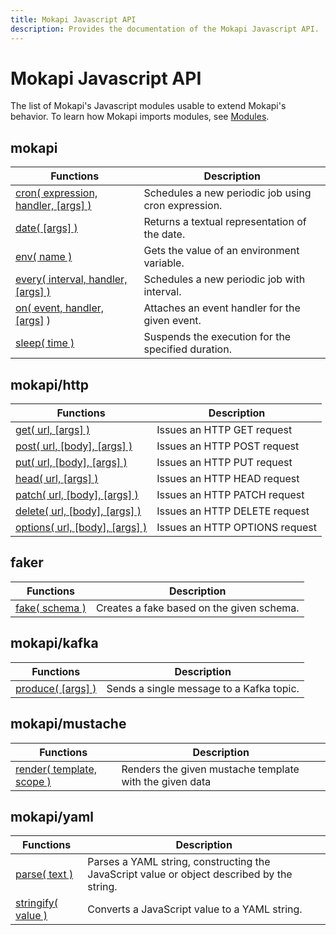 ```yaml
---
title: Mokapi Javascript API
description: Provides the documentation of the Mokapi Javascript API.
---
```

# Mokapi Javascript API

The list of Mokapi's Javascript modules usable to extend Mokapi's behavior.
To learn how Mokapi imports modules, see [Modules](/docs/javascript-api/modules.md).

## mokapi

| Functions                                                                    | Description                                         |
|------------------------------------------------------------------------------|-----------------------------------------------------|
| [cron( expression, handler, \[args\] )](/docs/javascript-api/mokapi/cron.md) | Schedules a new periodic job using cron expression. |
| [date( \[args\] )](/docs/javascript-api/mokapi/date.md)                      | Returns a textual representation of the date.       |
| [env( name )](/docs/javascript-api/mokapi/env.md)                            | Gets the value of an environment variable.          |
| [every( interval, handler, \[args\] )](/docs/javascript-api/mokapi/every.md) | Schedules a new periodic job with interval.         |
| [on( event, handler, \[args\]](/docs/javascript-api/mokapi/on.md) )          | Attaches an event handler for the given event.      |
| [sleep( time )](/docs/javascript-api/mokapi/sleep.md)                        | Suspends the execution for the specified duration.  |

## mokapi/http

| Functions                                                                         | Description                    |
|-----------------------------------------------------------------------------------|--------------------------------|
| [get( url, \[args\] )](/docs/javascript-api/mokapi-http/get.md)                   | Issues an HTTP GET request     |
| [post( url, \[body\], \[args\] )](/docs/javascript-api/mokapi-http/post.md)       | Issues an HTTP POST request    |
| [put( url, \[body\], \[args\] )](/docs/javascript-api/mokapi-http/put.md)         | Issues an HTTP PUT request     |
| [head( url, \[args\] )](/docs/javascript-api/mokapi-http/head.md)                 | Issues an HTTP HEAD request    |
| [patch( url, \[body\], \[args\] )](/docs/javascript-api/mokapi-http/patch.md)     | Issues an HTTP PATCH request   |
| [delete( url, \[body\], \[args\] )](/docs/javascript-api/mokapi-http/delete.md)   | Issues an HTTP DELETE request  |
| [options( url, \[body\], \[args\] )](/docs/javascript-api/mokapi-http/options.md) | Issues an HTTP OPTIONS request |

## faker

| Functions                                                   | Description                                |
|-------------------------------------------------------------|--------------------------------------------|
| [fake( schema )](/docs/javascript-api/mokapi-faker/fake.md) | Creates a fake based on the given schema.  |

## mokapi/kafka

| Functions                                                           | Description                               |
|---------------------------------------------------------------------|-------------------------------------------|
| [produce( \[args\] )](/docs/javascript-api/mokapi-kafka/produce.md) | Sends a single message to a Kafka topic.  |

## mokapi/mustache

| Functions                                                                   | Description                                              |
|-----------------------------------------------------------------------------|----------------------------------------------------------|
| [render( template, scope )](/docs/javascript-api/mokapi-mustache/render.md) | Renders the given mustache template with the given data  |

## mokapi/yaml

| Functions                                                           | Description                                                                                |
|---------------------------------------------------------------------|--------------------------------------------------------------------------------------------|
| [parse( text )](/docs/javascript-api/mokapi-yaml/parse.md)          | Parses a YAML string, constructing the JavaScript value or object described by the string. |
| [stringify( value )](/docs/javascript-api/mokapi-yaml/stringify.md) | Converts a JavaScript value to a YAML string.                                              |




